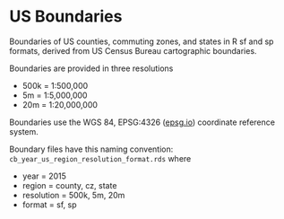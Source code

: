 US Boundaries
================

Boundaries of US counties, commuting zones, and states in R sf and sp formats, derived from US Census Bureau cartographic boundaries.

Boundaries are provided in three resolutions

-   500k = 1:500,000
-   5m = 1:5,000,000
-   20m = 1:20,000,000

Boundaries use the WGS 84, EPSG:4326 ([epsg.io](https://epsg.io/4326)) coordinate reference system.

Boundary files have this naming convention: `cb_year_us_region_resolution_format.rds` where

-   year = 2015
-   region = county, cz, state
-   resolution = 500k, 5m, 20m
-   format = sf, sp
